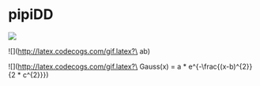 # pipiDD
![](http://latex.codecogs.com/gif.latex?\\frac{1}{1+sin(x)})


![](http://latex.codecogs.com/gif.latex?\ ab)

![](http://latex.codecogs.com/gif.latex?\ Gauss(x) = a \* e^{-\frac{(x-b)^{2}}{2 \* c^{2}}})

